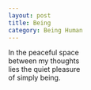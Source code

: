 ```yaml
---
layout: post
title: Being
category: Being Human 
---
```


In the peaceful space  
between my thoughts  
lies the quiet pleasure  
of simply being.
